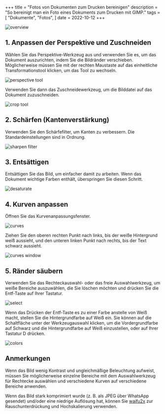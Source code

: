 +++
title = "Fotos von Dokumenten zum Drucken bereinigen"
description = "So bereinigt man ein Foto eines Dokuments zum Drucken mit GIMP."
tags = [
  "Dokumente",
  "Fotos",
]
date = 2022-10-12
+++

![overview](overview.jpg)

## 1. Anpassen der Perspektive und Zuschneiden

Wählen Sie das Perspektive-Werkzeug aus und verwenden Sie es, um das Dokument auszurichten, indem Sie die Bildränder verschieben.  
Möglicherweise müssen Sie mit der rechten Maustaste auf das einheitliche Transformationstool klicken, um das Tool zu wechseln.

![perspective tool](tool-perspective.png)

Verwenden Sie dann das Zuschneidewerkzeug, um die Bilddatei auf das Dokument zuzuschneiden.

![crop tool](tool-crop.png)

## 2. Schärfen (Kantenverstärkung)

Verwenden Sie den Schärfefilter, um Kanten zu verbessern. Die Standardeinstellungen sind in Ordnung.

![sharpen filter](filter-sharpen.png)

## 3. Entsättigen

Entsättigen Sie das Bild, um einfacher damit zu arbeiten.
Wenn das Dokument wichtige Farben enthält, überspringen Sie diesen Schritt.

![desaturate](desaturate.png)

## 4. Kurven anpassen

Öffnen Sie das Kurvenanpassungsfenster.

![curves](curves.png)

Ziehen Sie den oberen rechten Punkt nach links, bis der weiße Hintergrund weiß aussieht, und den unteren linken Punkt nach rechts, bis der Text schwarz aussieht.

![curves window](curves-window.png)

## 5. Ränder säubern

Verwenden Sie das Rechteckauswahl- oder das freie Auswahlwerkzeug, um weiße Bereiche auszuwählen, die Sie löschen möchten und drücken Sie die Entf-Taste auf Ihrer Tastatur.

![select](select.png)

Wenn das Drücken der Entf-Taste es zu einer Farbe anstelle von Weiß macht, stellen Sie die Hintergrundfarbe auf Weiß ein.
Sie können auf die Schaltfläche unter der Werkzeugauswahl klicken, um die Vordergrundfarbe auf Schwarz und die Hintergrundfarbe auf Weiß einzustellen, oder auf Ihrer Tastatur D drücken.

![colors](colors.png)

## Anmerkungen

Wenn das Bild wenig Kontrast und ungleichmäßige Beleuchtung aufweist, müssen Sie möglicherweise einzelne Bereiche mit dem Auswahlwerkzeug für Rechtecke auswählen und verschiedene Kurven auf verschiedene Bereiche anwenden.

Wenn das Bild stark komprimiert wurde (z. B. als JPEG über WhatsApp gesendet) und/oder eine niedrige Auflösung hat, können Sie [waifu2x](http://waifu2x.udp.jp/) zur Rauschunterdrückung und Hochskalierung verwenden.
